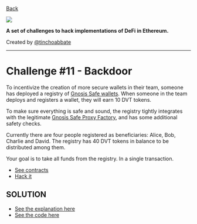 [Back](../../README.md)

![](../../cover.png)

**A set of challenges to hack implementations of DeFi in Ethereum.**

Created by [@tinchoabbate](https://twitter.com/tinchoabbate)

---
# Challenge #11 - Backdoor

To incentivize the creation of more secure wallets in their team, someone has deployed a registry of [Gnosis Safe wallets](https://github.com/gnosis/safe-contracts/blob/v1.3.0/contracts/GnosisSafe.sol). When someone in the team deploys and registers a wallet, they will earn 10 DVT tokens.

To make sure everything is safe and sound, the registry tightly integrates with the legitimate [Gnosis Safe Proxy Factory](https://github.com/gnosis/safe-contracts/blob/v1.3.0/contracts/proxies/GnosisSafeProxyFactory.sol), and has some additional safety checks.

Currently there are four people registered as beneficiaries: Alice, Bob, Charlie and David. The registry has 40 DVT tokens in balance to be distributed among them.

Your goal is to take all funds from the registry. In a single transaction.

- [See contracts](../../contracts/backdoor)
- [Hack it](./backdoor.challenge.js)

## SOLUTION
- [See the explanation here](./SOLUTION.md)
- [See the code here](./backdoor.challenge.solved.js)
